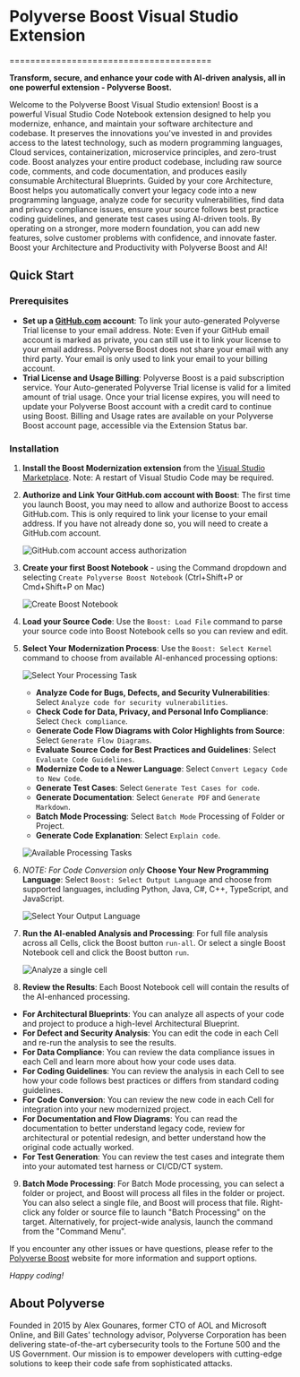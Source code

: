 # Polyverse Boost Visual Studio Extension
=======================================

**Transform, secure, and enhance your code with AI-driven analysis, all in one powerful extension - Polyverse Boost.**

Welcome to the Polyverse Boost Visual Studio extension! Boost is a powerful Visual Studio Code Notebook extension designed to help you modernize, enhance, and maintain your software architecture and codebase. It preserves the innovations you've invested in and provides access to the latest technology, such as modern programming languages, Cloud services, containerization, microservice principles, and zero-trust code. Boost analyzes your entire product codebase, including raw source code, comments, and code documentation, and produces easily consumable Architectural Blueprints. Guided by your core Architecture, Boost helps you automatically convert your legacy code into a new programming language, analyze code for security vulnerabilities, find data and privacy compliance issues, ensure your source follows best practice coding guidelines, and generate test cases using AI-driven tools. By operating on a stronger, more modern foundation, you can add new features, solve customer problems with confidence, and innovate faster. Boost your Architecture and Productivity with Polyverse Boost and AI!

## Quick Start

### Prerequisites
- **Set up a [GitHub.com](https://GitHub.com) account**: To link your auto-generated Polyverse Trial license to your email address. Note: Even if your GitHub email account is marked as private, you can still use it to link your license to your email address. Polyverse Boost does not share your email with any third party. Your email is only used to link your email to your billing account.
- **Trial License and Usage Billing**: Polyverse Boost is a paid subscription service. Your Auto-generated Polyverse Trial license is valid for a limited amount of trial usage. Once your trial license expires, you will need to update your Polyverse Boost account with a credit card to continue using Boost. Billing and Usage rates are available on your Polyverse Boost account page, accessible via the Extension Status bar.

### Installation
1. **Install the Boost Modernization extension** from the [Visual Studio Marketplace](https://marketplace.visualstudio.com/items?itemName=Polyverse.polyverse-boost). Note: A restart of Visual Studio Code may be required.

2. **Authorize and Link Your GitHub.com account with Boost**: The first time you launch Boost, you may need to allow and authorize Boost to access GitHub.com. This is only required to link your license to your email address. If you have not already done so, you will need to create a GitHub.com account.

   ![GitHub.com account access authorization](https://cdn.shopify.com/s/files/1/0581/9940/8779/files/Screenshot_2023-03-28_at_10.03.32_PM.jpg?width=500)

3. **Create your first Boost Notebook** - using the Command dropdown and selecting `Create Polyverse Boost Notebook` (Ctrl+Shift+P or Cmd+Shift+P on Mac) 

   ![Create Boost Notebook](https://cdn.shopify.com/s/files/1/0581/9940/8779/files/Screenshot_2023-03-26_at_5.40.18_PM.jpg?width=500)

4. **Load your Source Code**: Use the `Boost: Load File` command to parse your source code into Boost Notebook cells so you can review and edit.

5. **Select Your Modernization Process**: Use the `Boost: Select Kernel` command to choose from available AI-enhanced processing options:

   ![Select Your Processing Task](https://cdn.shopify.com/s/files/1/0581/9940/8779/files/Screenshot_2023-03-26_at_5.52.28_PM.jpg?width=500)


  
   * **Analyze Code for Bugs, Defects, and Security Vulnerabilities**: Select `Analyze code for security vulnerabilities`.
   * **Check Code for Data, Privacy, and Personal Info Compliance**: Select `Check compliance`.
   * **Generate Code Flow Diagrams with Color Highlights from Source**: Select `Generate Flow Diagrams`.
   * **Evaluate Source Code for Best Practices and Guidelines**: Select `Evaluate Code Guidelines`.
   * **Modernize Code to a Newer Language**: Select `Convert Legacy Code to New Code`.
   * **Generate Test Cases**: Select `Generate Test Cases for code`.
   * **Generate Documentation**: Select `Generate PDF` and `Generate Markdown`.
   * **Batch Mode Processing**: Select `Batch Mode` Processing of Folder or Project.
   * **Generate Code Explanation**: Select `Explain code`.

   ![Available Processing Tasks](https://polyverse.com/cdn/shop/files/Screenshot_2023-04-19_at_3.26.47_PM.jpg?width=500)


6. _NOTE: For Code Conversion only_ **Choose Your New Programming Language**: Select `Boost: Select Output Language` and choose from supported languages, including Python, Java, C#, C++, TypeScript, and JavaScript.

    ![Select Your Output Language](https://cdn.shopify.com/s/files/1/0581/9940/8779/files/Screenshot_2023-03-28_at_9.41.57_PM.jpg?width=500)


7. **Run the AI-enabled Analysis and Processing**: For full file analysis across all Cells, click the Boost button `run-all`. Or select a single Boost Notebook cell and click the Boost button `run`.

    ![Analyze a single cell](https://polyverse.com/cdn/shop/files/Screenshot_2023-04-19_at_4.54.02_PM.jpg?width=500)


8. **Review the Results**: Each Boost Notebook cell will contain the results of the AI-enhanced processing.
  * **For Architectural Blueprints**: You can analyze all aspects of your code and project to produce a high-level Architectural Blueprint.
  * **For Defect and Security Analysis**: You can edit the code in each Cell and re-run the analysis to see the results.
  * **For Data Compliance**: You can review the data compliance issues in each Cell and learn more about how your code uses data.
  * **For Coding Guidelines**: You can review the analysis in each Cell to see how your code follows best practices or differs from standard coding guidelines.
  * **For Code Conversion**: You can review the new code in each Cell for integration into your new modernized project.
  * **For Documentation and Flow Diagrams**: You can read the documentation to better understand legacy code, review for architectural or potential redesign, and better understand how the original code actually worked.
  * **For Test Generation**: You can review the test cases and integrate them into your automated test harness or CI/CD/CT system.

9. **Batch Mode Processing**: For Batch Mode processing, you can select a folder or project, and Boost will process all files in the folder or project. You can also select a single file, and Boost will process that file. Right-click any folder or source file to launch "Batch Processing" on the target. Alternatively, for project-wide analysis, launch the command from the "Command Menu".

If you encounter any other issues or have questions, please refer to the [Polyverse Boost](https://polyverse.com/pages/boost-visual-studio) website for more information and support options.

*Happy coding!*

## About Polyverse

Founded in 2015 by Alex Gounares, former CTO of AOL and Microsoft Online, and Bill Gates' technology advisor, Polyverse Corporation has been delivering state-of-the-art cybersecurity tools to the Fortune 500 and the US Government. Our mission is to empower developers with cutting-edge solutions to keep their code safe from sophisticated attacks.
